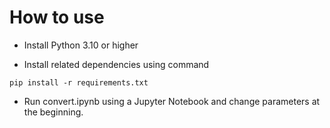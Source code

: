 # How to use

- Install Python 3.10 or higher

- Install related dependencies using command

```pip install -r requirements.txt```

- Run convert.ipynb using a Jupyter Notebook and change parameters at the beginning.